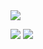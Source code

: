 <img src = "https://capsule-render.vercel.app/api?type=waving&color=0:e4e8ff,100:0080ff&height=180&section=header&text=Bhinney&fontSize=32&animation=fadeIn&fontAlignY=36&fontColor=ffffff"/>


<img src="https://img.shields.io/badge/JAVA-ffffff?style=flat-square&logo=java&logoColor=c8d2ff"/> <img src="https://img.shields.io/badge/Spring Boot-바탕색?style=flat&logo=SpringBoot&logoColor=white"/>
